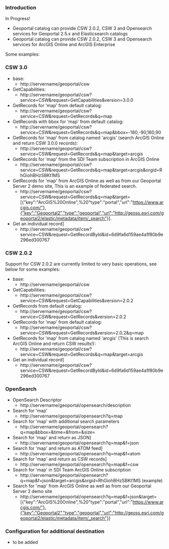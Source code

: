 ### Introduction

In Progress!

  - Geoportal catalog can provide CSW 2.0.2, CSW 3 and Opensearch services for Geoportal 2.5.x and Elasticsearch catalogs
  - Geoportal catalog can provide CSW 2.0.2, CSW 3 and Opensearch services for ArcGIS Online and ArcGIS Enterprise 

Some examples:

### CSW 3.0

- base: 
  * http://servername/geoportal/csw
- GetCapabilities: 
  * http://servername/geoportal/csw?service=CSW&request=GetCapabilities&version=3.0.0
- GetRecords for 'map' from default catalog: 
  * http://servername/geoportal/csw?service=CSW&request=GetRecords&q=map
- GetRecords with bbox for 'map' from default catalog: 
  * http://servername/geoportal/csw?service=CSW&request=GetRecords&q=map&bbox=-180,-90,180,90
- GetRecords for 'map' from catalog named 'arcgis' (search ArcGIS Online and return CSW 3.0.0 records):
  * http://servername/geoportal/csw?service=CSW&request=GetRecords&q=map&target=arcgis
- GetRecords for 'map' from the SDI Team subscription in ArcGIS Online 
  * http://servername/geoportal/csw?service=CSW&request=GetRecords&q=map&target=arcgis&orgid=RhGiohBHzSBKt1MS
- GetRecords for 'map' from ArcGIS Online as well as from our Geoportal Server 2 demo site, This is an example of federated search.	
  * http://servername/geoportal/csw?service=CSW&request=GetRecords&q=map&target=[{"key":"ArcGIS%20Online",%20"type":"portal","url":"https://www.arcgis.com/"},{"key":"Geoportal2","type":"geoportal","url":"http://geoss.esri.com/geoportal2/elastic/metadata/item/_search"}]. 
- Get an individual record]
  * http://servername/geoportal/csw?service=CSW&request=GetRecordById&id=6d9fa6d159ae4a1f80b9e296ed300767

### CSW 2.0.2

Support for CSW 2.0.2 are currently limited to very basic operations, see below for some examples:

- base: 
  * http://servername/geoportal/csw
- GetCapabilities: 
  * http://servername/geoportal/csw?service=CSW&request=GetCapabilities&version=2.0.2
- GetRecords from default catalog: 
  * http://servername/geoportal/csw?service=CSW&request=GetRecords&version=2.0.2
- GetRecords for 'map' from default catalog: 
  * http://servername/geoportal/csw?service=CSW&request=GetRecords&version=2.0.2&q=map
- GetRecords for 'map' from catalog named 'arcgis' (This is search ArcGIS Online and return CSW results!):
  * http://servername/geoportal/csw?service=CSW&request=GetRecords&q=map&target=arcgis
- Get an individual record]
  * http://servername/geoportal/csw?service=CSW&request=GetRecordById&id=6d9fa6d159ae4a1f80b9e296ed300767
	
### OpenSearch

- OpenSearch Descriptor
  * http://servername/geoportal/opensearch/description
- Search for 'map'
  * http://servername/geoportal/opensearch?q=map
- Search for 'map' with additional search parameters
  * http://servername/geoportal/opensearch?q=map&bbox=&time=&from=&size=
- Search for 'map' and return as JSON]
  * http://servername/geoportal/opensearch?q=map&f=json
- Search for 'map' and return as ATOM feed]
  * http://servername/geoportal/opensearch?q=map&f=atom
- Search for 'map' and return as CSW records]
  * http://servername/geoportal/opensearch?q=map&f=csw
- Search for 'map' in SDI Team ArcGIS Online subscription
  * http://servername/geoportal/opensearch?q=map&f=json&target=arcgis&orgid=RhGiohBHzSBKt1MS (example)
- Search for 'map' from ArcGIS Online as well as from our Geoportal Server 2 demo site
  * http://servername/geoportal/opensearch?q=map&f=json&target=[{"key":"ArcGIS%20Online",%20"type":"portal","url":"https://www.arcgis.com/"},{"key":"Geoportal2","type":"geoportal","url":"http://geoss.esri.com/geoportal2/elastic/metadata/item/_search"}]

### Configuration for additional destination
- to be added


